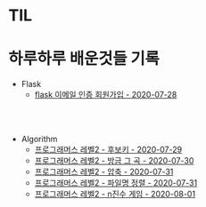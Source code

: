 # TIL

하루하루 배운것들 기록
======================

+ Flask
  - [flask 이메일 인증 회원가입 - 2020-07-28](flask/Flask&mongoDB이메일인증.md)

<br><br>

+ Algorithm
  - [프로그래머스 레벨2 - 후보키 - 2020-07-29](Algorithm/Programmers/Level2/후보키.md)
  - [프로그래머스 레벨2 - 방금 그 곡 - 2020-07-30](Algorithm/Programmers/Level2/방금그곡.md)
  - [프로그래머스 레벨2 - 압축 - 2020-07-31](Algorithm/Programmers/Level2/압축.md)
  - [프로그래머스 레벨2 - 파일명 정렬 - 2020-07-31](Algorithm/Programmers/Level2/파일명정렬.md)
  - [프로그래머스 레벨2 - n진수 게임 - 2020-08-01](Algorithm/Programmers/Level2/n진수게임.md)
